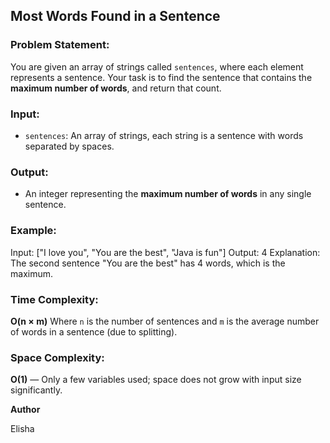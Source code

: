 ##  Most Words Found in a Sentence

###  Problem Statement:

You are given an array of strings called `sentences`, where each element represents a sentence.
Your task is to find the sentence that contains the **maximum number of words**, and return that count.


### Input:

* `sentences`: An array of strings, each string is a sentence with words separated by spaces.


### Output:

* An integer representing the **maximum number of words** in any single sentence.

### Example:

Input: ["I love you", "You are the best", "Java is fun"]
Output: 4
Explanation: The second sentence "You are the best" has 4 words, which is the maximum.


###  Time Complexity:

**O(n × m)**
  Where `n` is the number of sentences and `m` is the average number of words in a sentence (due to splitting).

### Space Complexity:

**O(1)** — Only a few variables used; space does not grow with input size significantly.


**Author**

Elisha

